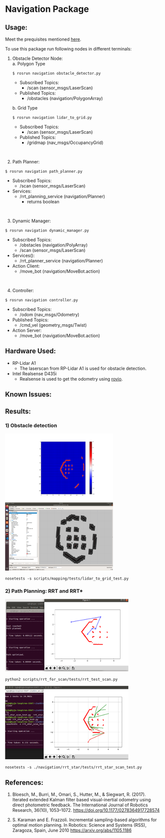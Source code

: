# Navigation Package

## Usage:

Meet the prequisites mentioned [here](https://github.com/ERC-BPGC/Trotbot).

To use this package run following nodes in different terminals:
1) Obstacle Detector Node:  
    a. Polygon Type
    ```
    $ rosrun navigation obstacle_detector.py
    ```
    * Subscribed Topics:
        - /scan (sensor_msgs/LaserScan)
    * Published Topics:
        - /obstacles (navigation/PolygonArray)
    
    b. Grid Type
    ```
    $ rosrun navigation lidar_to_grid.py
    ```
    * Subscribed Topics:
        - /scan (sensor_msgs/LaserScan)
    * Published Topics:
        - /gridmap (nav_msgs/OccupancyGrid)
    

<br />

2) Path Planner:
```
$ rosrun navigation path_planner.py
```
* Subscribed Topics:
    - /scan (sensor_msgs/LaserScan)
* Services:
    - /rrt_planning_service (navigation/Planner)
        - returns boolean

<br />

3) Dynamic Manager:
```
$ rosrun navigation dynamic_manager.py
```
* Subscribed Topics:
    - /obstacles (navigation/PolyArray)
    - /scan (sensor_msgs/LaserScan)
* Services(): 
    - /rrt_planner_service (navigation/Planner)
* Action Client:
    - /move_bot (navigation/MoveBot.action)

<br />

4) Controller:
```
$ rosrun navigation controller.py
```
* Subscribed Topics:
    - /odom (nav_msgs/Odometry)
* Published Topics:
    - /cmd_vel (geometry_msgs/Twist)
* Action Server:
    - /move_bot (navigation/MoveBot.action)


## Hardware Used:
- RP-Lidar A1
    - The laserscan from RP-Lidar A1 is used for obstacle detection.
- Intel Realsense D435i
    - Realsense is used to get the odometry using [rovio](https://github.com/ethz-asl/rovio).


## Known Issues:



## Results:
### 1) Obstacle detection

<img src="scripts/mapping/tests/lidar_grid.png" alt="lidar_to_grid" title="RRT" width="350" height="220"/> 

<img src="scripts/mapping/tests/mapping_rviz.png" alt="rviz grid map" title="RRT*" width="350" height="220"/>

```
nosetests -s scripts/mapping/tests/lidar_to_grid_test.py
```

<!-- <img src="scripts/mapping/tests/mapping_rviz.png" alt="RRT*" title="RRT*" width="400"/> -->

### 2) Path Planning: RRT and RRT*

<img src="scripts/rrt_for_scan/tests/plan.png" alt="RRT" title="RRT" width="400"/> 

```
python2 scripts/rrt_for_scan/tests/rrt_test_scan.py
```

<img src="scripts/rrt_star/tests/RRTstar_without_max_iter.png" alt="RRT*" title="RRT*" width="400"/>

```
nosetests -s ./navigation/rrt_star/tests/rrt_star_scan_test.py
```


## References:
1.   Bloesch, M., Burri, M., Omari, S., Hutter, M., & Siegwart, R. (2017). Iterated extended Kalman filter based visual-inertial odometry using direct photometric feedback. The International Journal of Robotics Research, 36(10), 1053–1072. https://doi.org/10.1177/0278364917728574

2.   S. Karaman and E. Frazzoli. Incremental sampling-based algorithms for optimal motion planning. In Robotics: Science and Systems (RSS), Zaragoza, Spain, June 2010 https://arxiv.org/abs/1105.1186 